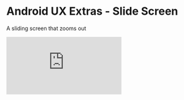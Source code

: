# Android UX Extras - Slide Screen
A sliding screen that zooms out

![Sample Usage Image](http://pasteall.org/pic/show.php?id=215a5de4057eaa7073fe375fad80f36d)
